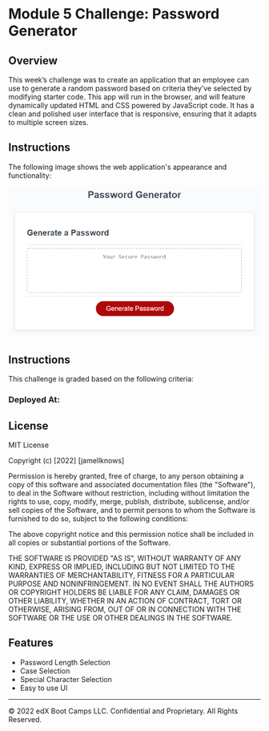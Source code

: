 # Module 5 Challenge: Password Generator

## Overview

This week’s challenge was to create an application that an employee can use to generate a random password based on criteria they’ve selected by modifying starter code. This app will run in the browser, and will feature dynamically updated HTML and CSS powered by JavaScript code. It has a clean and polished user interface that is responsive, ensuring that it adapts to multiple screen sizes.



## Instructions

The following image shows the web application's appearance and functionality:

![password generator demo](./assets/05-javascript-challenge-demo.png)




## Instructions

This challenge is graded based on the following criteria: 



### Deployed At:




## License

MIT License

Copyright (c) [2022] [jamellknows]

Permission is hereby granted, free of charge, to any person obtaining a copy
of this software and associated documentation files (the "Software"), to deal
in the Software without restriction, including without limitation the rights
to use, copy, modify, merge, publish, distribute, sublicense, and/or sell
copies of the Software, and to permit persons to whom the Software is
furnished to do so, subject to the following conditions:

The above copyright notice and this permission notice shall be included in all
copies or substantial portions of the Software.

THE SOFTWARE IS PROVIDED "AS IS", WITHOUT WARRANTY OF ANY KIND, EXPRESS OR
IMPLIED, INCLUDING BUT NOT LIMITED TO THE WARRANTIES OF MERCHANTABILITY,
FITNESS FOR A PARTICULAR PURPOSE AND NONINFRINGEMENT. IN NO EVENT SHALL THE
AUTHORS OR COPYRIGHT HOLDERS BE LIABLE FOR ANY CLAIM, DAMAGES OR OTHER
LIABILITY, WHETHER IN AN ACTION OF CONTRACT, TORT OR OTHERWISE, ARISING FROM,
OUT OF OR IN CONNECTION WITH THE SOFTWARE OR THE USE OR OTHER DEALINGS IN THE
SOFTWARE.





## Features

* Password Length Selection
* Case Selection
* Special Character Selection
* Easy to use UI



---

© 2022 edX Boot Camps LLC. Confidential and Proprietary. All Rights Reserved.

